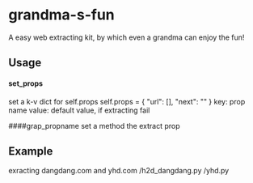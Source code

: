 # grandma-s-fun
A easy web extracting kit, by which even a grandma can enjoy the fun!

## Usage
#### set_props
set a k-v dict for self.props
    self.props = {
            "url": [],
            "next": ""
        }
key: prop name
value: default value, if extracting fail

####grap_propname
set a method the extract prop

## Example
exracting dangdang.com and yhd.com
/h2d_dangdang.py
/yhd.py
